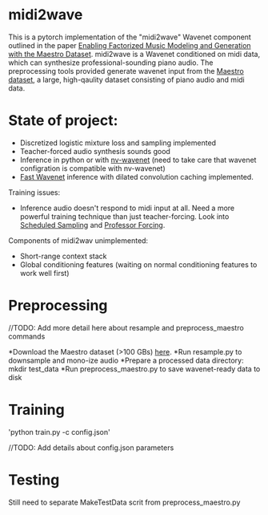 # midi2wave
This is a pytorch implementation of the "midi2wave" Wavenet component outlined in the paper [Enabling Factorized Music Modeling and Generation with the Maestro Dataset](https://arxiv.org/abs/1810.12247). midi2wave is a Wavenet conditioned on midi data, which can synthesize professional-sounding piano audio. The preprocessing tools provided generate wavenet input from the [Maestro dataset](https://magenta.tensorflow.org/datasets/maestro), a large, high-qaulity dataset consisting of piano audio and midi data.

# State of project:

* Discretized logistic mixture loss and sampling implemented 
* Teacher-forced audio synthesis sounds good 
* Inference in python or with [nv-wavenet](https://github.com/NVIDIA/nv-wavenet) (need to take care that wavenet configration is compatible with nv-wavenet) 
* [Fast Wavenet](https://arxiv.org/abs/1611.09482) inference with dilated convolution caching implemented.


Training issues:
* Inference audio doesn't respond to midi input at all. Need a more powerful training technique than just teacher-forcing. Look into [Scheduled Sampling](https://arxiv.org/pdf/1610.09038.pdf) and [Professor Forcing](https://arxiv.org/abs/1610.09038). 

Components of midi2wav unimplemented:
* Short-range context stack 
* Global conditioning features (waiting on normal conditioning features to work well first)


# Preprocessing

//TODO: Add more detail here about resample and preprocess_maestro commands

*Download the Maestro dataset (>100 GBs) [here](https://storage.googleapis.com/magentadata/datasets/maestro/v1.0.0/maestro-v1.0.0.zip). 
*Run resample.py to downsample and mono-ize audio 
*Prepare a processed data directory: mkdir test_data 
*Run preprocess_maestro.py to save wavenet-ready data to disk 

# Training

'python train.py -c config.json'

//TODO: Add details about config.json parameters

# Testing

Still need to separate MakeTestData scrit from preprocess_maestro.py
